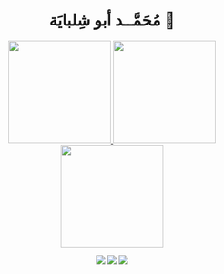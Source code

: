 <h1 align="center">
  <b> مُحَمَّــد أبو شِلبايَة 👋</b>
</h1>


<!-- 
<h1 align="center">
  <b>Github Statistics</b>
</h1>
 -->
<p align="center">
<a href="https://github.com/mabushelbaia">
  <img height="180em" src="https://github-readme-stats.vercel.app/api?username=mabushelbaia&show_icons=true&include_all_commits=true&bg_color=00000000&theme=vue&hide_border=true&cache_seconds=12412#gh-light-mode-only"/>
  <img height="180em" src="https://github-readme-stats.vercel.app/api?username=mabushelbaia&show_icons=true&include_all_commits=true&bg_color=00000000&hide_border=true&cache_seconds=12412#gh-dark-mode-only"/>
  <img height="180em" src="https://github-readme-stats.vercel.app/api/top-langs/?username=mabushelbaia&layout=compact&langs_count=10&bg_color=00000000&hide_border=true&cache_seconds=7211222&exclude_repo=TM4C123G"/>
</a>
</p>
<div id="badges" align="center">
    <img src="https://img.shields.io/github/followers/mabushelbaia?logo=github"/>
    <img src="https://img.shields.io/github/stars/mabushelbaia"/>
    <img src="https://komarev.com/ghpvc/?username=mabushelbaia">
</div>
